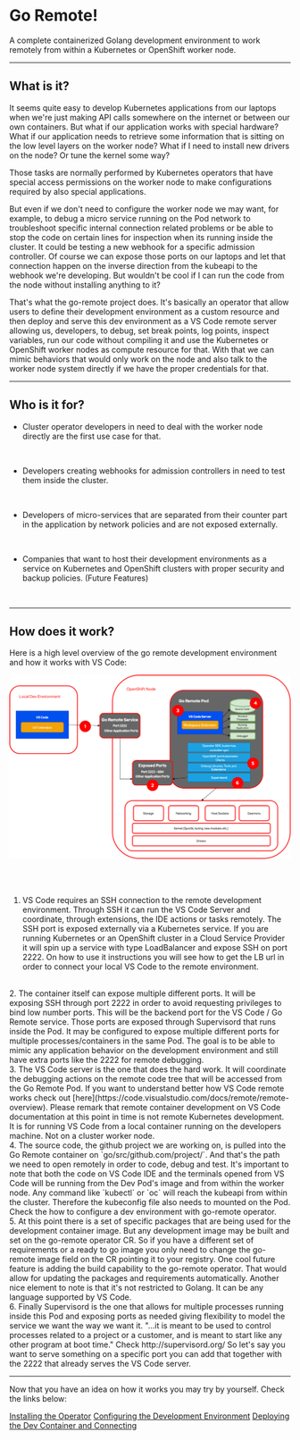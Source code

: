 # Go Remote!

A complete containerized Golang development environment to work remotely from within a Kubernetes or OpenShift worker node.

---
## What is it?

It seems quite easy to develop Kubernetes applications from our laptops when we're just making API calls somewhere on the internet or between our own containers. But what if our application works with special hardware? What if our application needs to retrieve some information that is sitting on the low level layers on the worker node? What if I need to install new drivers on the node? Or tune the kernel some way?

Those tasks are normally performed by Kubernetes operators that have special access permissions on the worker node to make configurations required by also special applications.

But even if we don't need to configure the worker node we may want, for example, to debug a micro service running on the Pod network to troubleshoot specific internal connection related problems or be able to stop the code on certain lines for inspection when its running inside the cluster. It could be testing a new webhook for a specific admission controller. Of course we can expose those ports on our laptops and let that connection happen on the inverse direction from the kubeapi to the webhook we're developing. But wouldn't be cool if I can run the code from the node without installing anything to it?

That's what the go-remote project does. It's basically an operator that allow users to define their development environment as a custom resource and then deploy and serve this dev environment as a VS Code remote server allowing us, developers, to debug, set break points, log points, inspect variables, run our code without compiling it and use the Kubernetes or OpenShift worker nodes as compute resource for that. With that we can mimic behaviors that would only work on the node and also talk to the worker node system directly if we have the proper credentials for that.

---
## Who is it for?

- Cluster operator developers in need to deal with the worker node directly are the first use case for that.
<br>

- Developers creating webhooks for admission controllers in need to test them inside the cluster.
<br>

- Developers of micro-services that are separated from their counter part in the application by network policies and are not exposed externally.
<br>
 
- Companies that want to host their development environments as a service on Kubernetes and OpenShift clusters with proper security and backup policies. (Future Features)
<br>

---
## How does it work?

Here is a high level overview of the go remote development environment and how it works with VS Code:

<img src='docs/img/go-remote-arch.png'></img>

<br><br>
1. VS Code requires an SSH connection to the remote development environment. Through SSH it can run the VS Code Server and coordinate, through extensions, the IDE actions or tasks remotely. The SSH port is exposed externally via a Kubernetes service. If you are running Kubernetes or an OpenShift cluster in a Cloud Service Provider it will spin up a service with type LoadBalancer and expose SSH on port 2222. On how to use it instructions you will see how to get the LB url in order to connect your local VS Code to the remote environment.
<br>
2. The container itself can expose multiple different ports. It will be exposing SSH through port 2222 in order to avoid requesting privileges to bind low number ports. This will be the backend port for the VS Code / Go Remote service. Those ports are exposed through Supervisord that runs inside the Pod. It may be configured to expose multiple different ports for multiple processes/containers in the same Pod. The goal is to be able to mimic any application behavior on the development environment and still have extra ports like the 2222 for remote debugging.
<br>
3. The VS Code server is the one that does the hard work. It will coordinate the debugging actions on the remote code tree that will be accessed from the Go Remote Pod. If you want to understand better how VS Code remote works check out [here](https://code.visualstudio.com/docs/remote/remote-overview). Please remark that remote container development on VS Code documentation at this point in time is not remote Kubernetes development. It is for running VS Code from a local container running on the developers machine. Not on a cluster worker node.
<br>
4. The source code, the github project we are working on, is pulled  into the Go Remote container on `go/src/github.com/project/`. And that's the path we need to open remotely in order to code, debug and test. It's important to note that both the code on VS Code IDE and the terminals opened from VS Code will be running from the Dev Pod's image and from within the worker node. Any command like `kubectl` or `oc` will reach the kubeapi from within the cluster. Therefore the kubeconfig file also needs to mounted on the Pod. Check the how to configure a dev environment with go-remote operator.
<br>
5. At this point there is a set of specific packages that are being used for the development container image. But any development image may be built and set on the go-remote operator CR. So if you have a different set of requirements or a ready to go image you only need to change the go-remote image field on the CR pointing it to your registry. One cool future feature is adding the build capability to the go-remote operator. That would allow for updating the packages and requirements automatically. Another nice element to note is that it's not restricted to Golang. It can be any language supported by VS Code.
<br>
6. Finally Supervisord is the one that allows for multiple processes running inside this Pod and exposing ports as needed giving flexibility to model the service we want the way we want it. "...it is meant to be used to control processes related to a project or a customer, and is meant to start like any other program at boot time." Check http://supervisord.org/ So let's say you want to serve something on a specific port you can add that together with the 2222 that already serves the VS Code server.

---

Now that you have an idea on how it works you may try by yourself. Check the links below:

[Installing the Operator](docs/installing-the-operator.md)
[Configuring the Development Environment](docs/configuring-go-remote.md)
[Deploying the Dev Container and Connecting](docs/deploying-and-connecting.md)



